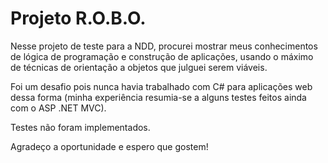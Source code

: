 # Projeto R.O.B.O.

Nesse projeto de teste para a NDD, procurei mostrar meus conhecimentos de lógica de programação e construção de aplicações, usando o máximo de técnicas de orientação a objetos que julguei serem viáveis.

Foi um desafio pois nunca havia trabalhado com C# para aplicações web dessa forma (minha experiência resumia-se a alguns testes feitos ainda com o ASP .NET MVC).

Testes não foram implementados.

Agradeço a oportunidade e espero que gostem!
